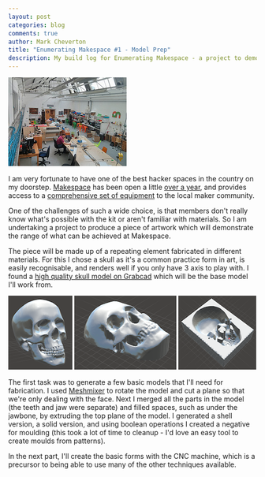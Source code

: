 ```yaml
---
layout: post
categories: blog
comments: true
author: Mark Cheverton
title: "Enumerating Makespace #1 - Model Prep"
description: My build log for Enumerating Makespace - a project to demonstrate every piece of equipment in my local hackerspace
---
```


![Makespace](/images/makespace.jpg)

I am very fortunate to have one of the best hacker spaces in the country
on my doorstep. [Makespace][] has been open a little [over a
year](http://makespace.org/2014/04/makespace-the-first-year/), and
provides access to a [comprehensive set of
equipment](http://wiki.makespace.org/Equipment) to the local maker
community.

One of the challenges of such a wide choice, is that members don't really
know what's possible with the kit or aren't familiar with materials. So I
am undertaking a project to produce a piece of artwork which will
demonstrate the range of what can be achieved at Makespace.

The piece will be made up of a repeating element fabricated in different
materials. For this I chose a skull as it's a
common practice form in art, is easily recognisable, and renders well
if you only have 3 axis to play with. I found a [high quality skull
model on Grabcad](https://grabcad.com/library/skull-1) which will be
the base model I'll work from.

![Skull](/images/skull.png)
![Skull pattern](/images/skull-pattern.png)
![Skull mould](/images/skull-mould.png)

The first task was to generate a few basic models that I'll need for
fabrication. I used [Meshmixer][] to rotate the model and cut a plane so
that we're only dealing with the face. Next I merged all the parts in
the model (the teeth and jaw were separate) and filled spaces,
such as under the jawbone, by extruding the top plane of the model.
I generated a shell version, a solid version, and using boolean operations
I created a negative for moulding (this took a lot of time to
cleanup - I'd love an easy tool to create moulds from patterns).

In the next part, I'll create the basic forms with the CNC machine,
which is a precursor to being able to use many of the other techniques
available.

[Makespace]: http://www.makespace.org/
[Meshmixer]: http://www.123dapp.com/meshmixer
